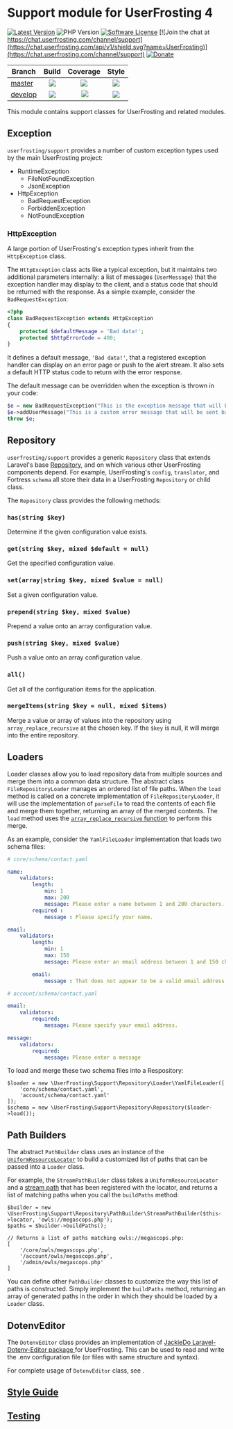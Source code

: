 # Support module for UserFrosting 4

[![Latest Version](https://img.shields.io/github/release/userfrosting/support.svg)](https://github.com/userfrosting/support/releases)
![PHP Version](https://img.shields.io/packagist/php-v/userfrosting/support.svg?color=brightgreen)
[![Software License](https://img.shields.io/badge/license-MIT-brightgreen.svg)](LICENSE.md)
[![Join the chat at https://chat.userfrosting.com/channel/support](https://chat.userfrosting.com/api/v1/shield.svg?name=UserFrosting)](https://chat.userfrosting.com/channel/support)
[![Donate](https://img.shields.io/badge/Open%20Collective-Donate-blue.svg)](https://opencollective.com/userfrosting#backer)

| Branch | Build | Coverage | Style |
| ------ |:-----:|:--------:|:-----:|
| [master][Support]  | [![][support-master-build]][support-travis] | [![][support-master-codecov]][support-codecov] | [![][support-style-master]][support-style] |
| [develop][support-develop] | [![][support-develop-build]][support-travis] | [![][support-develop-codecov]][support-codecov] | [![][support-style-develop]][support-style] |

<!-- Links -->
[Support]: https://github.com/userfrosting/support
[support-develop]: https://github.com/userfrosting/support/tree/develop
[support-version]: https://img.shields.io/github/release/userfrosting/support.svg
[support-master-build]: https://github.com/userfrosting/support/workflows/Build/badge.svg?branch=master
[support-master-codecov]: https://codecov.io/gh/userfrosting/support/branch/master/graph/badge.svg
[support-develop-build]: https://github.com/userfrosting/support/workflows/Build/badge.svg?branch=develop
[support-develop-codecov]: https://codecov.io/gh/userfrosting/support/branch/develop/graph/badge.svg
[support-releases]: https://github.com/userfrosting/support/releases
[support-travis]: https://github.com/userfrosting/support/actions
[support-codecov]: https://codecov.io/gh/userfrosting/support
[support-style-master]: https://github.styleci.io/repos/60137523/shield?branch=master&style=flat
[support-style-develop]: https://github.styleci.io/repos/60137523/shield?branch=develop&style=flat
[support-style]: https://github.styleci.io/repos/60137523

This module contains support classes for UserFrosting and related modules.

## Exception

`userfrosting/support` provides a number of custom exception types used by the main UserFrosting project:

- RuntimeException
  - FileNotFoundException
  - JsonException
- HttpException
  - BadRequestException
  - ForbiddenException
  - NotFoundException

### HttpException

A large portion of UserFrosting's exception types inherit from the `HttpException` class.

The `HttpException` class acts like a typical exception, but it maintains two additional parameters internally: a list of messages (`UserMessage`) that the exception handler may display to the client, and a status code that should be returned with the response.  As a simple example, consider the `BadRequestException`:

```php
<?php
class BadRequestException extends HttpException
{
    protected $defaultMessage = 'Bad data!';
    protected $httpErrorCode = 400;
}
```

It defines a default message, `'Bad data!'`, that a registered exception handler can display on an error page or push to the alert stream.  It also sets a default HTTP status code to return with the error response.

The default message can be overridden when the exception is thrown in your code:

```php
$e = new BadRequestException("This is the exception message that will be logged for the dev/sysadmin.");
$e->addUserMessage("This is a custom error message that will be sent back to the client.  Hello, client!");
throw $e;
```

## Repository

`userfrosting/support` provides a generic `Repository` class that extends Laravel's base [Repository](https://laravel.com/api/5.4/Illuminate/Config/Repository.html), and on which various other UserFrosting components depend.  For example, UserFrosting's `config`, `translator`, and Fortress `schema` all store their data in a UserFrosting `Repository` or child class.

The `Repository` class provides the following methods:

### `has(string $key)`

Determine if the given configuration value exists.

### `get(string $key, mixed $default = null)`

Get the specified configuration value.

### `set(array|string $key, mixed $value = null)`

Set a given configuration value.

### `prepend(string $key, mixed $value)`

Prepend a value onto an array configuration value.

### `push(string $key, mixed $value)`

Push a value onto an array configuration value.

### `all()`

Get all of the configuration items for the application.

### `mergeItems(string $key = null, mixed $items)`

Merge a value or array of values into the repository using `array_replace_recursive` at the chosen key.  If the `$key` is null, it will merge into the entire repository.

## Loaders

Loader classes allow you to load repository data from multiple sources and merge them into a common data structure.  The abstract class `FileRepositoryLoader` manages an ordered list of file paths.  When the `load` method is called on a concrete implementation of `FileRepositoryLoader`, it will use the implementation of `parseFile` to read the contents of each file and merge them together, returning an array of the merged contents.  The `load` method uses the [`array_replace_recursive` function](http://php.net/manual/en/function.array-replace-recursive.php) to perform this merge.

As an example, consider the `YamlFileLoader` implementation that loads two schema files:

```yaml
# core/schema/contact.yaml

name:
    validators:
        length:
            min: 1
            max: 200
            message: Please enter a name between 1 and 200 characters.
        required :
            message : Please specify your name.

email:
    validators:
        length:
            min: 1
            max: 150
            message: Please enter an email address between 1 and 150 characters.

        email:
            message : That does not appear to be a valid email address.

# account/schema/contact.yaml

email:
    validators:
        required:
            message: Please specify your email address.

message:
    validators:
        required:
            message: Please enter a message
```

To load and merge these two schema files into a Respository:

```
$loader = new \UserFrosting\Support\Repository\Loader\YamlFileLoader([
    'core/schema/contact.yaml',
    'account/schema/contact.yaml'
]);
$schema = new \UserFrosting\Support\Repository\Repository($loader->load());
```

## Path Builders

The abstract `PathBuilder` class uses an instance of the [`UniformResourceLocator`](https://github.com/userfrosting/uniformresourcelocator) to build a customized list of paths that can be passed into a `Loader` class.

For example, the `StreamPathBuilder` class takes a `UniformResourceLocator` and a [stream path](https://webmozart.io/blog/2013/06/19/the-power-of-uniform-resource-location-in-php/) that has been registered with the locator, and returns a list of matching paths when you call the `buildPaths` method:

```
$builder = new \UserFrosting\Support\Repository\PathBuilder\StreamPathBuilder($this->locator, 'owls://megascops.php');
$paths = $builder->buildPaths();

// Returns a list of paths matching owls://megascops.php:
[
    '/core/owls/megascops.php',
    '/account/owls/megascops.php',
    '/admin/owls/megascops.php'
]
```

You can define other `PathBuilder` classes to customize the way this list of paths is constructed.  Simply implement the `buildPaths` method, returning an array of generated paths in the order in which they should be loaded by a `Loader` class.

## DotenvEditor

The `DotenvEditor` class provides an implementation of [JackieDo Laravel-Dotenv-Editor package ](https://github.com/JackieDo/Laravel-Dotenv-Editor) for UserFrosting. This can be used to read and write the .env configuration file (or files with same structure and syntax).

For complete usage of `DotenvEditor` class, see [](https://github.com/JackieDo/Laravel-Dotenv-Editor#reading-file-content).

## [Style Guide](STYLE-GUIDE.md)

## [Testing](RUNNING_TESTS.md)
